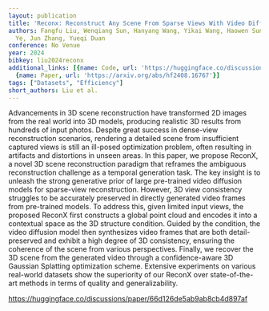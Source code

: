 ```yaml
---
layout: publication
title: 'Reconx: Reconstruct Any Scene From Sparse Views With Video Diffusion Model'
authors: Fangfu Liu, Wenqiang Sun, Hanyang Wang, Yikai Wang, Haowen Sun, Junliang
  Ye, Jun Zhang, Yueqi Duan
conference: No Venue
year: 2024
bibkey: liu2024reconx
additional_links: [{name: Code, url: 'https://huggingface.co/discussions/paper/66d126de5ab9ab8cb4d897af'},
  {name: Paper, url: 'https://arxiv.org/abs/hf2408.16767'}]
tags: ["Datasets", "Efficiency"]
short_authors: Liu et al.
---
```

Advancements in 3D scene reconstruction have transformed 2D images from the real world into 3D models, producing realistic 3D results from hundreds of input photos. Despite great success in dense-view reconstruction scenarios, rendering a detailed scene from insufficient captured views is still an ill-posed optimization problem, often resulting in artifacts and distortions in unseen areas. In this paper, we propose ReconX, a novel 3D scene reconstruction paradigm that reframes the ambiguous reconstruction challenge as a temporal generation task. The key insight is to unleash the strong generative prior of large pre-trained video diffusion models for sparse-view reconstruction. However, 3D view consistency struggles to be accurately preserved in directly generated video frames from pre-trained models. To address this, given limited input views, the proposed ReconX first constructs a global point cloud and encodes it into a contextual space as the 3D structure condition. Guided by the condition, the video diffusion model then synthesizes video frames that are both detail-preserved and exhibit a high degree of 3D consistency, ensuring the coherence of the scene from various perspectives. Finally, we recover the 3D scene from the generated video through a confidence-aware 3D Gaussian Splatting optimization scheme. Extensive experiments on various real-world datasets show the superiority of our ReconX over state-of-the-art methods in terms of quality and generalizability.

https://huggingface.co/discussions/paper/66d126de5ab9ab8cb4d897af